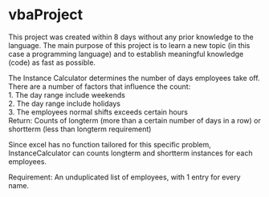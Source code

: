 # vbaProject
This project was created within 8 days without any prior knowledge to the language. The main purpose of this project is to learn a new topic (in this case a programming language) and to establish meaningful knowledge (code) as fast as possible.                                  
            
The Instance Calculator determines the number of days employees take off. There are a number of factors that influence the count:        
    1. The day range include weekends  
    2. The day range include holidays          
    3. The employees normal shifts exceeds certain hours    
Return: Counts of longterm (more than a certain number of days in a row) or shortterm (less than longterm requirement)  
        
Since excel has no function tailored for this specific problem, InstanceCalculator can counts longterm and shortterm instances for each employees.      
   
Requirement: An unduplicated list of employees, with 1 entry for every name.    
  
  

